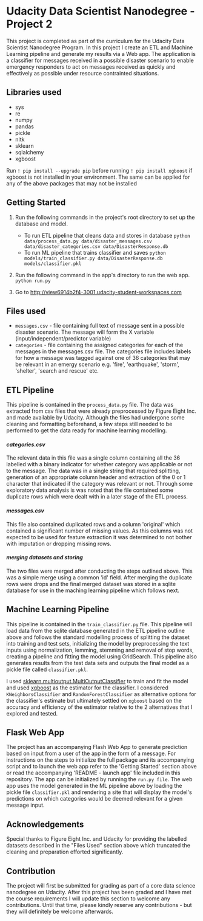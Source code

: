 # Udacity Data Scientist Nanodegree - Project 2

This project is completed as part of the curriculum for the Udacity Data Scientist Nanodegree Program. In this project I create an ETL and Machine Learning pipeline and generate my results via a Web app. The application is a classifier for messages received in a possible disaster scenario to enable emergency responders to act on messages received as quickly and effectively as possible under resource contrainted situations.

## Libraries used
 * sys
 * re
 * numpy
 * pandas
 * pickle
 * nltk
 * sklearn
 * sqlalchemy
 * xgboost
 
 Run ```! pip install --upgrade pip``` before running ```! pip install xgboost``` if xgboost is not installed in your environment. The same can be applied for any of the above packages that may not be installed 

## Getting Started
1. Run the following commands in the project's root directory to set up the database and model.

    - To run ETL pipeline that cleans data and stores in database
        `python data/process_data.py data/disaster_messages.csv data/disaster_categories.csv data/DisasterResponse.db`
    - To run ML pipeline that trains classifier and saves
        `python models/train_classifier.py data/DisasterResponse.db models/classifier.pkl`

2. Run the following command in the app's directory to run the web app.
    `python run.py`

3. Go to http://view6914b2f4-3001.udacity-student-workspaces.com


## Files used
 * ```messages.csv``` - file containing full text of message sent in a possible disaster scenario. The message will form the X variable (input/independent/predictor variable)
 * ```categories``` - file containing the assigned categories for each of the messages in the messages.csv file. The categories file includes labels for how a message was tagged against one of 36 categories that may be relevant in  an emergy scenario e.g. 'fire', 'earthquake', 'storm', 'shelter', 'search and rescue' etc.

## ETL Pipeline
This pipeline is contained in the ```process_data.py``` file. The data was extracted from csv files that were already preprocessed by Figure Eight Inc. and made available by Udacity. Although the files had undergone some cleaning and formatting beforehand, a few steps still needed to be performed to get the data ready for machine learning modelling. 
 #### *categories.csv*
 The relevant data in this file was a single column containing all the 36 labelled with a binary indicator for whether category was applicable or not to the message. The data was in a single string that required splitting, generation of an appropriate column header and extraction of the 0 or 1 character that indicated if the category was relevant or not. Through some exploratory data analysis is was noted that the file contained some duplicate rows which were dealt with in a later stage of the ETL process.
 #### *messages.csv*
 This file also contained duplicated rows and a column 'original' which contained a significant number of missing values. As this columns was not expected to be used for feature extraction it was determined to not bother with imputation or dropping missing rows.
 
 #### *merging datasets and storing*
 The two files were merged after conducting the steps outlined above. This was a simple merge using a common 'id' field. After merging the duplicate rows were drops and the final merged dataset was stored in a sqlite database for use in the maching learning pipeline which follows next.


## Machine Learning Pipeline
This pipeline is contained in the ```train_classifier.py``` file. This pipeline will load data from the sqlite database generated in the ETL pipeline outline above and follows the standard modelling process of splitting the dataset into training and test sets, initializing the model by preprocessing the text inputs using normalization, lemming, stemming and removal of stop words, creating a pipeline and fitting the model using GridSearch. This pipeline also generates results from the test data sets and outputs the final model as a pickle file called ```classifier.pkl```.

I used <a href='https://scikit-learn.org/stable/modules/generated/sklearn.multioutput.MultiOutputClassifier.html' target="_blank">sklearn.multioutput.MultiOutputClassifier</a> to train and fit the model and used <a href='https://xgboost.readthedocs.io/en/stable/python/python_intro.html' target="_blank">xgboost</a> as the estimator for the classifier. I considered ```KNeighborsClassifier``` and ```RandomForestClassifier``` as alternative options for the classifier's estimate but ultimately settled on ```xgboost``` based on the accuracy and efficiency of the estimator relative to the 2 alternatives that I explored and tested.

## Flask Web App
The project has an accompanying Flash Web App to generate prediction based on input from a user of the app in the form of a message. For instructions on the steps to initialize the full package and its accompanying script and to launch the web app refer to the 'Getting Started' section above or read the accompanying 'README - launch app' file included in this repository. The app can be initialized by running the ```run.py file```. The web app uses the model generated in the ML pipeline above by loading the pickle file ```classifier.pkl``` and rendering a site that will display the model's predictions on which categories would be deemed relevant for a given message input. 

## Acknowledgements
Special thanks to Figure Eight Inc. and Udacity for providing the labelled datasets described in the "Files Used" section above which truncated the cleaning and preparation efforted significantly.

## Contribution
The project will first be submitted for grading as part of a core data science nanodegree on Udacity. After this project has been graded and I have met the course requirements I will update this section to welcome any contributions. Until that time, please kindly reserve any contributions - but they will definitely be welcome afterwards.





